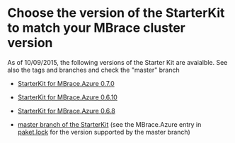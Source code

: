 

# Choose the version of the StarterKit to match your MBrace cluster version

As of 10/09/2015, the following versions of the Starter Kit are avaialble.   See also the tags and branches and check the "master" branch

   * [StarterKit for MBrace.Azure 0.7.0](https://github.com/mbraceproject/MBrace.StarterKit/archive/brisk-0.7.0.zip)
   * [StarterKit for MBrace.Azure 0.6.10](https://github.com/mbraceproject/MBrace.StarterKit/archive/brisk-0.6.10.zip)
   * [StarterKit for MBrace.Azure 0.6.8](https://github.com/mbraceproject/MBrace.StarterKit/archive/brisk-0.6.8.zip)

   * [master branch of the StarterKit](https://github.com/mbraceproject/MBrace.StarterKit/archive/master.zip) (see the MBrace.Azure entry in [paket.lock](https://github.com/mbraceproject/MBrace.StarterKit/blob/master/paket.lock)
     for the version supported by the master branch)

